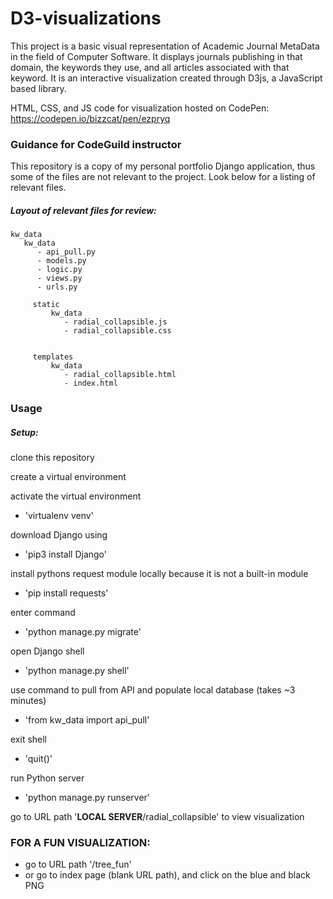 # D3-visualizations
This project is a basic visual representation of Academic Journal MetaData in the field of Computer Software. It displays journals publishing in that domain, the keywords they use, and all articles associated with that keyword. It is an interactive visualization created through D3js, a JavaScript based library.

HTML, CSS, and JS code for visualization hosted on CodePen: https://codepen.io/bizzcat/pen/ezpryq


### Guidance for CodeGuild instructor
This repository is a copy of my personal portfolio Django application, thus some of the files are not relevant to the project. Look below for a listing of relevant files.


##### Layout of relevant files for review:
    kw_data
       kw_data
          - api_pull.py
          - models.py
          - logic.py
          - views.py
          - urls.py

         static
             kw_data
                - radial_collapsible.js        
                - radial_collapsible.css


         templates
             kw_data
                - radial_collapsible.html
                - index.html


### Usage

##### Setup:

clone this repository

create a virtual environment

activate the virtual environment
  - 'virtualenv venv'

download Django using
  - 'pip3 install Django'

install pythons request module locally because it is not a built-in module
  - 'pip install requests'

enter command
  - 'python manage.py migrate'

open Django shell
  - 'python manage.py shell'

use command to pull from API and populate local database (takes ~3 minutes)
  - 'from kw_data import api_pull'

exit shell
  - 'quit()'

run Python server
  - 'python manage.py runserver'

go to URL path '**LOCAL SERVER**/radial_collapsible' to view visualization





### FOR A FUN VISUALIZATION:
  - go to URL path '/tree_fun'
  - or go to index page (blank URL path), and click on the blue and black PNG
